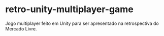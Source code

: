 # retro-unity-multiplayer-game
Jogo multiplayer feito em Unity para ser apresentado na retrospectiva do Mercado Livre.
